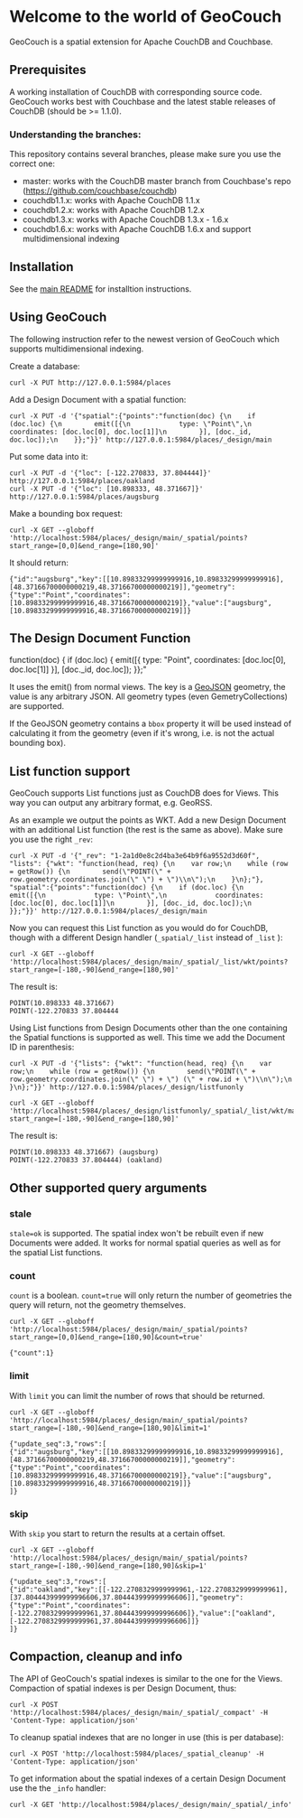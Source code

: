Welcome to the world of GeoCouch
================================

GeoCouch is a spatial extension for Apache CouchDB and Couchbase.

Prerequisites
-------------

A working installation of CouchDB with corresponding source
code. GeoCouch works best with Couchbase and the latest stable releases of
CouchDB (should be >= 1.1.0).

### Understanding the branches:

This repository contains several branches, please make sure you use
the correct one:

 - master: works with the CouchDB master branch from Couchbase's repo
   (https://github.com/couchbase/couchdb)
 - couchdb1.1.x: works with Apache CouchDB 1.1.x
 - couchdb1.2.x: works with Apache CouchDB 1.2.x
 - couchdb1.3.x: works with Apache CouchDB 1.3.x - 1.6.x
 - couchdb1.6.x: works with Apache CouchDB 1.6.x and support multidimensional indexing


Installation
------------

See the [main README](../README.md) for installtion instructions.


Using GeoCouch
--------------

The following instruction refer to the newest version of GeoCouch which supports multidimensional indexing.

Create a database:

    curl -X PUT http://127.0.0.1:5984/places

Add a Design Document with a spatial function:

    curl -X PUT -d '{"spatial":{"points":"function(doc) {\n    if (doc.loc) {\n        emit([{\n            type: \"Point\",\n            coordinates: [doc.loc[0], doc.loc[1]]\n        }], [doc._id, doc.loc]);\n    }};"}}' http://127.0.0.1:5984/places/_design/main

Put some data into it:

    curl -X PUT -d '{"loc": [-122.270833, 37.804444]}' http://127.0.0.1:5984/places/oakland
    curl -X PUT -d '{"loc": [10.898333, 48.371667]}' http://127.0.0.1:5984/places/augsburg

Make a bounding box request:

    curl -X GET --globoff 'http://localhost:5984/places/_design/main/_spatial/points?start_range=[0,0]&end_range=[180,90]'

It should return:

    {"id":"augsburg","key":[[10.89833299999999916,10.89833299999999916],[48.37166700000000219,48.37166700000000219]],"geometry":{"type":"Point","coordinates":[10.89833299999999916,48.37166700000000219]},"value":["augsburg",[10.89833299999999916,48.37166700000000219]]}


The Design Document Function
----------------------------

function(doc) {
    if (doc.loc) {
        emit([{
            type: "Point",
            coordinates: [doc.loc[0], doc.loc[1]]
        }], [doc._id, doc.loc]);
    }};"

It uses the emit() from normal views. The key is a
[GeoJSON](http://geojson.org) geometry, the value is any arbitrary JSON. All
geometry types (even GemetryCollections) are supported.

If the GeoJSON geometry contains a `bbox` property it will be used instead
of calculating it from the geometry (even if it's wrong, i.e. is not
the actual bounding box).


List function support
---------------------

GeoCouch supports List functions just as CouchDB does for Views. This way
you can output any arbitrary format, e.g. GeoRSS.

As an example we output the points as WKT. Add a new Design Document
with an additional List function (the rest is the same as above). Make
sure you use the right `_rev`:

    curl -X PUT -d '{"_rev": "1-2a1d0e8c2d4ba3e64b9f6a9552d3d60f", "lists": {"wkt": "function(head, req) {\n    var row;\n    while (row = getRow()) {\n        send(\"POINT(\" + row.geometry.coordinates.join(\" \") + \")\\n\");\n    }\n};"}, "spatial":{"points":"function(doc) {\n    if (doc.loc) {\n        emit([{\n            type: \"Point\",\n            coordinates: [doc.loc[0], doc.loc[1]]\n        }], [doc._id, doc.loc]);\n    }};"}}' http://127.0.0.1:5984/places/_design/main

Now you can request this List function as you would do for CouchDB,
though with a different Design handler (`_spatial/_list` instead of
`_list` ):

    curl -X GET --globoff 'http://localhost:5984/places/_design/main/_spatial/_list/wkt/points?start_range=[-180,-90]&end_range=[180,90]'

The result is:

    POINT(10.898333 48.371667)
    POINT(-122.270833 37.804444

Using List functions from Design Documents other than the one containing the
Spatial functions is supported as well. This time we add the Document
ID in parenthesis:

    curl -X PUT -d '{"lists": {"wkt": "function(head, req) {\n    var row;\n    while (row = getRow()) {\n        send(\"POINT(\" + row.geometry.coordinates.join(\" \") + \") (\" + row.id + \")\\n\");\n    }\n};"}}' http://127.0.0.1:5984/places/_design/listfunonly

    curl -X GET --globoff 'http://localhost:5984/places/_design/listfunonly/_spatial/_list/wkt/main/points?start_range=[-180,-90]&end_range=[180,90]'

The result is:

    POINT(10.898333 48.371667) (augsburg)
    POINT(-122.270833 37.804444) (oakland)


Other supported query arguments
-------------------------------

### stale ###
`stale=ok` is supported. The spatial index won't be rebuilt even if
new Documents were added. It works for normal spatial queries as well
as for the spatial List functions.

### count ###
`count` is a boolean. `count=true` will only return the number of geometries
the query will return, not the geometry themselves.

    curl -X GET --globoff 'http://localhost:5984/places/_design/main/_spatial/points?start_range=[0,0]&end_range=[180,90]&count=true'

    {"count":1}

### limit ###
With `limit` you can limit the number of rows that should be returned.

    curl -X GET --globoff 'http://localhost:5984/places/_design/main/_spatial/points?start_range=[-180,-90]&end_range=[180,90]&limit=1'

    {"update_seq":3,"rows":[
    {"id":"augsburg","key":[[10.89833299999999916,10.89833299999999916],[48.37166700000000219,48.37166700000000219]],"geometry":{"type":"Point","coordinates":[10.89833299999999916,48.37166700000000219]},"value":["augsburg",[10.89833299999999916,48.37166700000000219]]}
    ]}

### skip ###
With `skip` you start to return the results at a certain offset.

    curl -X GET --globoff 'http://localhost:5984/places/_design/main/_spatial/points?start_range=[-180,-90]&end_range=[180,90]&skip=1'

    {"update_seq":3,"rows":[
    {"id":"oakland","key":[[-122.2708329999999961,-122.2708329999999961],[37.804443999999996606,37.804443999999996606]],"geometry":{"type":"Point","coordinates":[-122.2708329999999961,37.804443999999996606]},"value":["oakland",[-122.2708329999999961,37.804443999999996606]]}
    ]}


Compaction, cleanup and info
----------------------------

The API of GeoCouch's spatial indexes is similar to the one for the
Views. Compaction of spatial indexes is per Design Document, thus:

    curl -X POST 'http://localhost:5984/places/_design/main/_spatial/_compact' -H 'Content-Type: application/json'

To cleanup spatial indexes that are no longer in use (this is per database):

    curl -X POST 'http://localhost:5984/places/_spatial_cleanup' -H 'Content-Type: application/json'

To get information about the spatial indexes of a certain Design
Document use the the `_info` handler:

    curl -X GET 'http://localhost:5984/places/_design/main/_spatial/_info'
